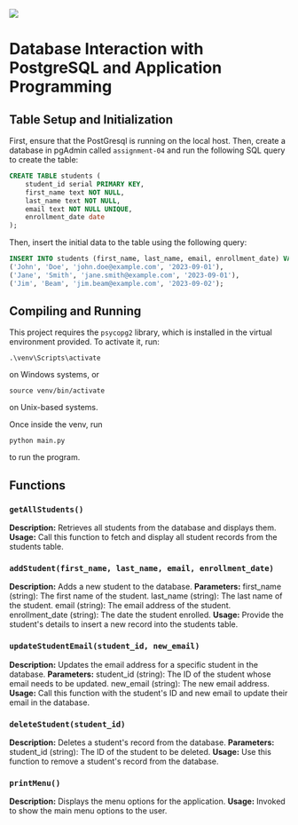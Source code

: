 ![](https://img.shields.io/badge/python-3.9-blue)

# Database Interaction with PostgreSQL and Application Programming

## Table Setup and Initialization
First, ensure that the PostGresql is running on the local host. Then, create a database in pgAdmin called `assignment-04` and run the following SQL query to create the table:


```sql
CREATE TABLE students (
    student_id serial PRIMARY KEY,
    first_name text NOT NULL,
    last_name text NOT NULL,
    email text NOT NULL UNIQUE,
    enrollment_date date
);
```


Then, insert the initial data to the table using the following query:


```sql
INSERT INTO students (first_name, last_name, email, enrollment_date) VALUES
('John', 'Doe', 'john.doe@example.com', '2023-09-01'),
('Jane', 'Smith', 'jane.smith@example.com', '2023-09-01'),
('Jim', 'Beam', 'jim.beam@example.com', '2023-09-02');
```


## Compiling and Running
This project requires the `psycopg2` library, which is installed in the virtual environment provided. To activate it, run:

```
.\venv\Scripts\activate
```
on Windows systems, or
```shell
source venv/bin/activate
```
on Unix-based systems.

Once inside the venv, run
```shell
python main.py
```
to run the program.

## Functions
### `getAllStudents()`
**Description:** Retrieves all students from the database and displays them.
**Usage:** Call this function to fetch and display all student records from the students table.

### `addStudent(first_name, last_name, email, enrollment_date)`
**Description:** Adds a new student to the database.
**Parameters:**
first_name (string): The first name of the student.
last_name (string): The last name of the student.
email (string): The email address of the student.
enrollment_date (string): The date the student enrolled.
**Usage:** Provide the student's details to insert a new record into the students table.

### `updateStudentEmail(student_id, new_email)`
**Description:** Updates the email address for a specific student in the database.
**Parameters:**
student_id (string): The ID of the student whose email needs to be updated.
new_email (string): The new email address.
**Usage:** Call this function with the student's ID and new email to update their email in the database.

### `deleteStudent(student_id)`
**Description:** Deletes a student's record from the database.
**Parameters:**
student_id (string): The ID of the student to be deleted.
**Usage:** Use this function to remove a student's record from the database.

### `printMenu()`
**Description:** Displays the menu options for the application.
**Usage:** Invoked to show the main menu options to the user.
